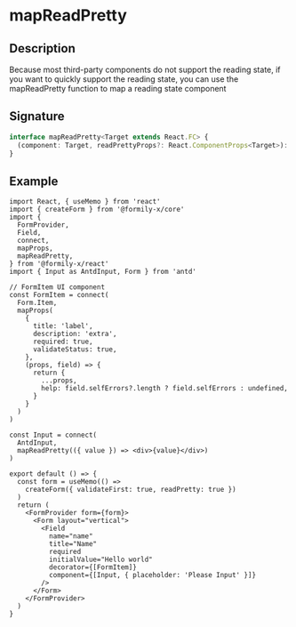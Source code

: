 # mapReadPretty

## Description

Because most third-party components do not support the reading state, if you want to quickly support the reading state, you can use the mapReadPretty function to map a reading state component

## Signature

```ts
interface mapReadPretty<Target extends React.FC> {
  (component: Target, readPrettyProps?: React.ComponentProps<Target>): React.FC
}
```

## Example

```tsx
import React, { useMemo } from 'react'
import { createForm } from '@formily-x/core'
import {
  FormProvider,
  Field,
  connect,
  mapProps,
  mapReadPretty,
} from '@formily-x/react'
import { Input as AntdInput, Form } from 'antd'

// FormItem UI component
const FormItem = connect(
  Form.Item,
  mapProps(
    {
      title: 'label',
      description: 'extra',
      required: true,
      validateStatus: true,
    },
    (props, field) => {
      return {
        ...props,
        help: field.selfErrors?.length ? field.selfErrors : undefined,
      }
    }
  )
)

const Input = connect(
  AntdInput,
  mapReadPretty(({ value }) => <div>{value}</div>)
)

export default () => {
  const form = useMemo(() =>
    createForm({ validateFirst: true, readPretty: true })
  )
  return (
    <FormProvider form={form}>
      <Form layout="vertical">
        <Field
          name="name"
          title="Name"
          required
          initialValue="Hello world"
          decorator={[FormItem]}
          component={[Input, { placeholder: 'Please Input' }]}
        />
      </Form>
    </FormProvider>
  )
}
```
